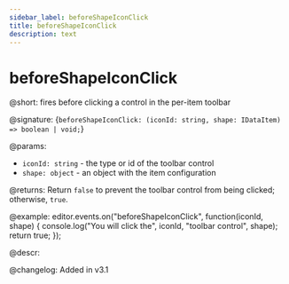 ```yaml
---
sidebar_label: beforeShapeIconClick
title: beforeShapeIconClick
description: text
---
```


# beforeShapeIconClick

@short: fires before clicking a control in the per-item toolbar

@signature: {`beforeShapeIconClick: (iconId: string, shape: IDataItem) => boolean | void;`}

@params:
- `iconId: string` - the type or id of the toolbar control
- `shape: object` - an object with the item configuration

@returns:
Return `false` to prevent the toolbar control from being clicked; otherwise, `true`.

@example:
editor.events.on("beforeShapeIconClick", function(iconId, shape) {
    console.log("You will click the", iconId, "toolbar control", shape);
    return true;
});

@descr:

@changelog:
Added in v3.1

